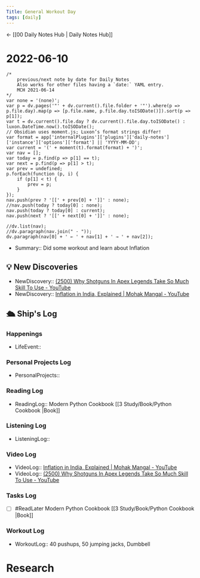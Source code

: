 ```yaml
---
Title: General Workout Day
tags: [daily]
---
```


<- [[00 Daily Notes Hub | Daily Notes Hub]]

# 2022-06-10
```dataviewjs
/*
    previous/next note by date for Daily Notes
    Also works for other files having a `date:` YAML entry.
    MCH 2021-06-14
*/
var none = '(none)';
var p = dv.pages('"' + dv.current().file.folder + '"').where(p => p.file.day).map(p => [p.file.name, p.file.day.toISODate()]).sort(p => p[1]);
var t = dv.current().file.day ? dv.current().file.day.toISODate() : luxon.DateTime.now().toISODate();
// Obsidian uses moment.js; Luxon’s format strings differ!
var format = app['internalPlugins']['plugins']['daily-notes']['instance']['options']['format'] || 'YYYY-MM-DD';
var current = '(' + moment(t).format(format) + ')';
var nav = [];
var today = p.find(p => p[1] == t);
var next = p.find(p => p[1] > t);
var prev = undefined;
p.forEach(function (p, i) {
    if (p[1] < t) {
        prev = p;
    }
});
nav.push(prev ? '[[' + prev[0] + ']]' : none);
//nav.push(today ? today[0] : none);
nav.push(today ? today[0] : current);
nav.push(next ? '[[' + next[0] + ']]' : none);

//dv.list(nav);
//dv.paragraph(nav.join(" · "));
dv.paragraph(nav[0] + ' ← ' + nav[1] + ' → ' + nav[2]);
```

- Summary:: Did some workout and learn about Inflation

## 💡 New Discoveries
- NewDiscovery:: [(2500) Why Shotguns In Apex Legends Take So Much Skill To Use - YouTube](https://www.youtube.com/watch?v=2YtDkQErIuw)
- NewDiscovery:: [Inflation in India, Explained | Mohak Mangal - YouTube](https://www.youtube.com/watch?v=NVDE8Z9vLbg)

## 🛳️ Ship's Log


### Happenings
- LifeEvent:: 

### Personal Projects Log
- PersonalProjects::

### Reading Log
- ReadingLog::  Modern Python Cookbook [[3 Study/Book/Python Cookbook |Book]]

### Listening Log
- ListeningLog:: 

### Video Log
- VideoLog::  [Inflation in India, Explained | Mohak Mangal - YouTube](https://www.youtube.com/watch?v=NVDE8Z9vLbg)
- VideoLog::  [(2500) Why Shotguns In Apex Legends Take So Much Skill To Use - YouTube](https://www.youtube.com/watch?v=2YtDkQErIuw)

### Tasks Log
- [ ] #ReadLater Modern Python Cookbook [[3 Study/Book/Python Cookbook |Book]]

### Workout Log
- WorkoutLog:: 40 pushups, 50 jumping jacks, Dumbbell 

# Research

